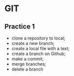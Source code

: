 # GIT

## Practice 1

- clone a repository to local;
- create a new branch;
- create a local file with a text;
- create a branch on Github;
- make a commit;
- merge branches;
- delete a branch
